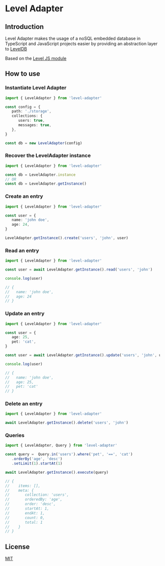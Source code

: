 # Level Adapter

## Introduction

Level Adapter makes the usage of a noSQL embedded database in TypeScript and JavaScript projects easier by providing an abstraction layer to [LevelDB](https://github.com/google/leveldb)

Based on the [Level JS module](https://github.com/Level/level)

## How to use

### Instantiate Level Adapter

```typescript
import { LevelAdapter } from 'level-adapter'

const config = {
   path: './storage',
   collections: {
      users: true,
      messages: true,
   },
}

const db = new LevelAdapter(config)
```

### Recover the LevelAdapter instance

```typescript
import { LevelAdapter } from 'level-adapter'

const db = LevelAdapter.instance
// OR
const db = LevelAdapter.getInstance()
```

### Create an entry

```typescript
import { LevelAdapter } from 'level-adapter'

const user = {
   name: 'john doe',
   age: 24,
}

LevelAdapter.getInstance().create('users', 'john', user)
```

### Read an entry

```typescript
import { LevelAdapter } from 'level-adapter'

const user = await LevelAdapter.getInstance().read('users', 'john')

console.log(user)

// {
//   name: 'john doe',
//   age: 24
// }
```

### Update an entry

```typescript
import { LevelAdapter } from 'level-adapter'

const user = {
   age: 25,
   pet: 'cat',
}

const user = await LevelAdapter.getInstance().update('users', 'john', user)

console.log(user)

// {
//   name: 'john doe',
//   age: 25,
//   pet: 'cat'
// }
```

### Delete an entry

```typescript
import { LevelAdapter } from 'level-adapter'

await LevelAdapter.getInstance().delete('users', 'john')
```

### Queries

```typescript
import { LevelAdapter, Query } from 'level-adapter'

const query =  Query.in('users').where('pet', '==', 'cat')
   .orderBy('age', 'desc')
   .setLimit(1).startAt(1)

await LevelAdapter.getInstance().execute(query)

// {
//    items: [],
//    meta: {
//       collection: 'users',
//       orderedBy: 'age',
//       order: 'desc',
//       startAt: 1,
//       endAt: 1,
//       count: 0,
//       total: 1
//    } 
// }
```

## License

[MIT](https://choosealicense.com/licenses/mit/#)
